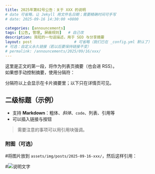 ```yaml
---
title: 2025年第02号公告：关于 XXX 的说明
# date 可省略，让 Jekyll 用文件名日期；需要精确时间可手写
# date: 2025-09-16 14:30:00 +0800

categories: [announcements]
tags: [公告, 管理, 屏蔽规则]   # 自己改
description: 简短的一句话描述，用于 SEO 与分享摘要
layout: post                   # 可省略（我们已在 _config.yml 默认了）
# 可选：自定义永久链接（若以后要保持链接不变）
# permalink: /announcements/2025/09/16/xxx/
---
```


这里是正文的第一段，将作为列表页摘要（也会进 RSS）。  
如果想手动控制摘要，使用分隔符：

<!--more-->

分隔符以上会显示在卡片摘要里；以下只在详情页可见。

## 二级标题（示例）
- 支持 **Markdown**：粗体、_斜体_、`code`、列表、引用等
- 可以插入链接与按钮

> 需要注意的事项可以用引用块强调。

### 附图（可选）
#将图片放到 `assets/img/posts/2025-09-16-xxx/`，然后这样引用：

#![说明文字](/assets/img/posts/2025-09-16-xxx/demo.png)
